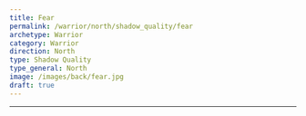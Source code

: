 ```yaml
---
title: Fear
permalink: /warrior/north/shadow_quality/fear
archetype: Warrior
category: Warrior
direction: North
type: Shadow Quality
type_general: North
image: /images/back/fear.jpg
draft: true
---
```


---
